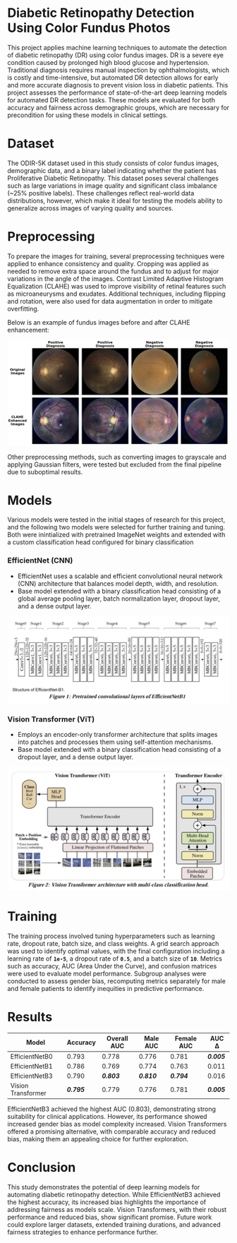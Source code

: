 # Diabetic Retinopathy Detection Using Color Fundus Photos  

This project applies machine learning techniques to automate the detection of diabetic retinopathy (DR) using color fundus images. DR is a severe eye condition caused by prolonged high blood glucose and hypertension. Traditional diagnosis requires manual inspection by ophthalmologists, which is costly and time-intensive, but automated DR detection allows for early and more accurate diagnosis to prevent vision loss in diabetic patients. This project assesses the performance of state-of-the-art deep learning models for automated DR detection tasks. These models are evaluated for both accuracy and fairness across demographic groups, which are necessary for precondition for using these models in clinical settings.  

# Dataset  

The ODIR-5K dataset used in this study consists of color fundus images, demographic data, and a binary label indicating whether the patient has Proliferative Diabetic Retinopathy. This dataset poses several challenges such as large variations in image quality and significant class imbalance (~25% positive labels). These challenges reflect real-world data distributions, however, which make it ideal for testing the models ability to generalize across images of varying quality and sources.  

# Preprocessing  

To prepare the images for training, several preprocessing techniques were applied to enhance consistency and quality. Cropping was applied as needed to remove extra space around the fundus and to adjust for major variations in the angle of the images. Contrast Limited Adaptive Histogram Equalization (CLAHE) was used to improve visibility of retinal features such as microaneurysms and exudates. Additional techniques, including flipping and rotation, were also used for data augmentation in order to mitigate overfitting.  

Below is an example of fundus images before and after CLAHE enhancement:  

<img src="assets/Preprocessing_Screenshot.png" />

Other preprocessing methods, such as converting images to grayscale and applying Gaussian filters, were tested but excluded from the final pipeline due to suboptimal results.  

# Models  

Various models were tested in the initial stages of research for this project, and the following two models were selected for further training and tuning. Both were inintialized with pretrained ImageNet weights and extended with a custom classification head configured for binary classification

### EfficientNet (CNN)  
- EfficientNet uses a scalable and efficient convolutional neural network (CNN) architecture that balances model depth, width, and resolution.
- Base model extended with a binary classification head consisting of a global average pooling layer, batch normalization layer, dropout layer, and a dense output layer.

<img src="assets/EfficientNet_Screenshot.png" width="800" />

### Vision Transformer (ViT)  
- Employs an encoder-only transformer architecture that splits images into patches and processes them using self-attention mechanisms.
- Base model extended with a binary classification head consisting of a dropout layer, and a dense output layer.

<img src="assets/VisionTransformer_Screenshot.png" width="800" />

# Training  

The training process involved tuning hyperparameters such as learning rate, dropout rate, batch size, and class weights. A grid search approach was used to identify optimal values, with the final configuration including a learning rate of **`1e-5`**, a dropout rate of **`0.5`**, and a batch size of **`10`**. Metrics such as accuracy, AUC (Area Under the Curve), and confusion matrices were used to evaluate model performance. Subgroup analyses were conducted to assess gender bias, recomputing metrics separately for male and female patients to identify inequities in predictive performance.  

# Results  

| Model             | Accuracy | Overall AUC | Male AUC | Female AUC | AUC Δ  |  
|--------------------|----------|-------------|----------|------------|---------|  
| EfficientNetB0     | 0.793    | 0.778       | 0.776    | 0.781      | **_0.005_**   |  
| EfficientNetB1     | 0.786    | 0.769       | 0.774    | 0.763      | 0.011   |  
| EfficientNetB3     | 0.790    | **_0.803_**       | **_0.810_**    | **_0.794_**      | 0.016   |  
| Vision Transformer | **_0.795_**    | 0.779       | 0.776    | 0.781      | **_0.005_**   |  

EfficientNetB3 achieved the highest AUC (0.803), demonstrating strong suitability for clinical applications. However, its performance showed increased gender bias as model complexity increased. Vision Transformers offered a promising alternative, with comparable accuracy and reduced bias, making them an appealing choice for further exploration.  

# Conclusion  

This study demonstrates the potential of deep learning models for automating diabetic retinopathy detection. While EfficientNetB3 achieved the highest accuracy, its increased bias highlights the importance of addressing fairness as models scale. Vision Transformers, with their robust performance and reduced bias, show significant promise. Future work could explore larger datasets, extended training durations, and advanced fairness strategies to enhance performance further.  
